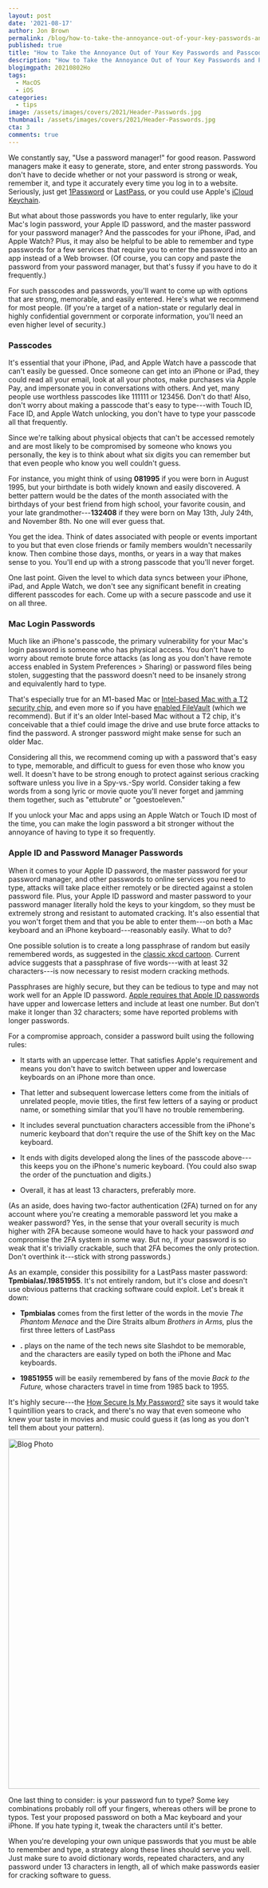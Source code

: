 ```yaml
---
layout: post
date: '2021-08-17'
author: Jon Brown
permalink: /blog/how-to-take-the-annoyance-out-of-your-key-passwords-and-passcodes/
published: true
title: "How to Take the Annoyance Out of Your Key Passwords and Passcodes"
description: "How to Take the Annoyance Out of Your Key Passwords and Passcodes"
blogimgpath: 20210802Ho
tags:
  - MacOS
  - iOS
categories:
  - tips
image: /assets/images/covers/2021/Header-Passwords.jpg
thumbnail: /assets/images/covers/2021/Header-Passwords.jpg
cta: 3
comments: true
---
```

We constantly say, "Use a password manager!" for good reason. Password
managers make it easy to generate, store, and enter strong passwords.
You don't have to decide whether or not your password is strong or weak,
remember it, and type it accurately every time you log in to a website.
Seriously, just get [1Password](https://1password.com/) or
[LastPass](https://www.lastpass.com/), or you could use Apple's [iCloud
Keychain](https://support.apple.com/en-us/HT204085).

But what about those passwords you have to enter regularly, like your
Mac's login password, your Apple ID password, and the master password
for your password manager? And the passcodes for your iPhone, iPad, and
Apple Watch? Plus, it may also be helpful to be able to remember and
type passwords for a few services that require you to enter the password
into an app instead of a Web browser. (Of course, you can copy and paste
the password from your password manager, but that's fussy if you have to
do it frequently.)

For such passcodes and passwords, you'll want to come up with options
that are strong, memorable, and easily entered. Here's what we recommend
for most people. (If you're a target of a nation-state or regularly deal
in highly confidential government or corporate information, you'll need
an even higher level of security.)​

### Passcodes

It's essential that your iPhone, iPad, and Apple Watch have a passcode
that can't easily be guessed. Once someone can get into an iPhone or
iPad, they could read all your email, look at all your photos, make
purchases via Apple Pay, and impersonate you in conversations with
others. And yet, many people use worthless passcodes like 111111 or
123456. Don't do that! Also, don't worry about making a passcode that's
easy to type---with Touch ID, Face ID, and Apple Watch unlocking, you
don't have to type your passcode all that frequently.

Since we're talking about physical objects that can't be accessed
remotely and are most likely to be compromised by someone who knows you
personally, the key is to think about what six digits you can remember
but that even people who know you well couldn't guess.

For instance, you might think of using **081995** if you were born in
August 1995, but your birthdate is both widely known and easily
discovered. A better pattern would be the dates of the month associated
with the birthdays of your best friend from high school, your favorite
cousin, and your late grandmother---**132408** if they were born on May
13th, July 24th, and November 8th. No one will ever guess that.

You get the idea. Think of dates associated with people or events
important to you but that even close friends or family members wouldn't
necessarily know. Then combine those days, months, or years in a way
that makes sense to you. You'll end up with a strong passcode that
you'll never forget.

One last point. Given the level to which data syncs between your iPhone,
iPad, and Apple Watch, we don't see any significant benefit in creating
different passcodes for each. Come up with a secure passcode and use it
on all three.​

### Mac Login Passwords

Much like an iPhone's passcode, the primary vulnerability for your Mac's
login password is someone who has physical access. You don't have to
worry about remote brute force attacks (as long as you don't have remote
access enabled in System Preferences > Sharing) or password files being
stolen, suggesting that the password doesn't need to be insanely strong
and equivalently hard to type.

That's especially true for an M1-based Mac or [Intel-based Mac with a T2
security chip](https://support.apple.com/en-us/HT208862), and even more
so if you have [enabled
FileVault](https://support.apple.com/en-ca/guide/mac-help/mh11785/mac)
(which we recommend). But if it's an older Intel-based Mac without a T2
chip, it's conceivable that a thief could image the drive and use brute
force attacks to find the password. A stronger password might make sense
for such an older Mac.

Considering all this, we recommend coming up with a password that's easy
to type, memorable, and difficult to guess for even those who know you
well. It doesn't have to be strong enough to protect against serious
cracking software unless you live in a Spy-vs.-Spy world. Consider
taking a few words from a song lyric or movie quote you'll never forget
and jamming them together, such as "ettubrute" or "goestoeleven."

If you unlock your Mac and apps using an Apple Watch or Touch ID most of
the time, you can make the login password a bit stronger without the
annoyance of having to type it so frequently.​

### Apple ID and Password Manager Passwords

When it comes to your Apple ID password, the master password for your
password manager, and other passwords to online services you need to
type, attacks will take place either remotely or be directed against a
stolen password file. Plus, your Apple ID password and master password
to your password manager literally hold the keys to your kingdom, so
they must be extremely strong and resistant to automated cracking. It's
also essential that you won't forget them and that you be able to enter
them---on both a Mac keyboard and an iPhone keyboard---reasonably
easily. What to do?

One possible solution is to create a long passphrase of random but
easily remembered words, as suggested in the [classic xkcd
cartoon](https://xkcd.com/936/). Current advice suggests that a
passphrase of five words---with at least 32 characters---is now
necessary to resist modern cracking methods.

Passphrases are highly secure, but they can be tedious to type and may
not work well for an Apple ID password. [Apple requires that Apple ID
passwords](https://support.apple.com/en-us/HT201303) have upper and
lowercase letters and include at least one number. But don't make it
longer than 32 characters; some have reported problems with longer
passwords.

For a compromise approach, consider a password built using the following
rules:

-   It starts with an uppercase letter. That satisfies Apple's
    requirement and means you don't have to switch between upper and
    lowercase keyboards on an iPhone more than once.

-   That letter and subsequent lowercase letters come from the initials
    of unrelated people, movie titles, the first few letters of a saying
    or product name, or something similar that you'll have no trouble
    remembering.

-   It includes several punctuation characters accessible from the
    iPhone's numeric keyboard that don't require the use of the Shift
    key on the Mac keyboard.

-   It ends with digits developed along the lines of the passcode
    above---this keeps you on the iPhone's numeric keyboard. (You could
    also swap the order of the punctuation and digits.)

-   Overall, it has at least 13 characters, preferably more.

(As an aside, does having two-factor authentication (2FA) turned on for
any account where you're creating a memorable password let you make a
weaker password? Yes, in the sense that your overall security is much
higher with 2FA because someone would have to hack your password *and*
compromise the 2FA system in some way. But no, if your password is so
weak that it's trivially crackable, such that 2FA becomes the only
protection. Don't overthink it---stick with strong passwords.)

As an example, consider this possibility for a LastPass master password:
**Tpmbialas/.19851955**. It's not entirely random, but it's close and
doesn't use obvious patterns that cracking software could exploit. Let's
break it down:

-   **Tpmbialas** comes from the first letter of the words in the movie
    *The Phantom Menace* and the Dire Straits album *Brothers in Arms,*
    plus the first three letters of LastPass

-   **.** plays on the name of the tech news site Slashdot to be
    memorable, and the characters are easily typed on both the iPhone
    and Mac keyboards.

-   **19851955** will be easily remembered by fans of the movie *Back to
    the Future,* whose characters travel in time from 1985 back to 1955.

It's highly secure---the [How Secure Is My
Password?](https://www.security.org/how-secure-is-my-password/) site
says it would take 1 quintillion years to crack, and there's no way that
even someone who knew your taste in movies and music could guess it (as
long as you don't tell them about your pattern).

<img alt="Blog Photo" src="{{ site.site_cdn }}/assets/images/blog/2021/20210802Ho/image2.png" class="img-fluid rounded m-2" width="700" />

One last thing to consider: is your password fun to type? Some key
combinations probably roll off your fingers, whereas others will be
prone to typos. Test your proposed password on both a Mac keyboard and
your iPhone. If you hate typing it, tweak the characters until it's
better.

When you're developing your own unique passwords that you must be able
to remember and type, a strategy along these lines should serve you
well. Just make sure to avoid dictionary words, repeated characters, and
any password under 13 characters in length, all of which make passwords
easier for cracking software to guess.